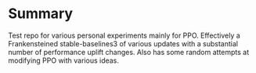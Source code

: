 # Summary
Test repo for various personal experiments mainly for PPO. Effectively a Frankensteined stable-baselines3 of various updates with a substantial number of performance uplift changes. Also has some random attempts at modifying PPO with various ideas.
